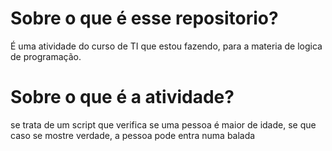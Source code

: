 # Sobre o que é esse repositorio?
  É uma atividade do curso de TI que estou fazendo, para a materia de logica de programação.

# Sobre o que é a atividade?
  se trata de um script que verifica se uma pessoa é maior de idade, se que caso se mostre verdade, a pessoa pode entra numa balada
